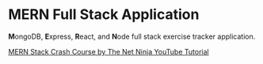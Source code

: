 # MERN Full Stack Application

**M**ongoDB, **E**xpress, **R**eact, and **N**ode full stack exercise tracker application.

[MERN Stack Crash Course by The Net Ninja YouTube Tutorial](https://youtube.com/playlist?list=PL4cUxeGkcC9iJ_KkrkBZWZRHVwnzLIoUE)